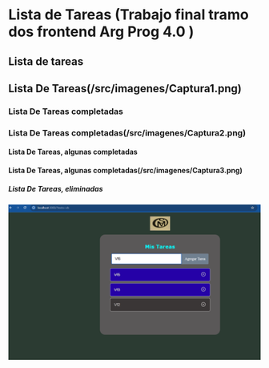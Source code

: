 # Lista de Tareas (Trabajo final tramo dos frontend Arg Prog 4.0 )

## Lista de tareas

## Lista De Tareas(/src/imagenes/Captura1.png)

### Lista De Tareas completadas

### Lista De Tareas completadas(/src/imagenes/Captura2.png)

#### Lista De Tareas, algunas completadas

#### Lista De Tareas, algunas completadas(/src/imagenes/Captura3.png)

##### Lista De Tareas, eliminadas

##### ![Lista De Tareas, eliminadas](/src/imagenes/Captura4.png)
